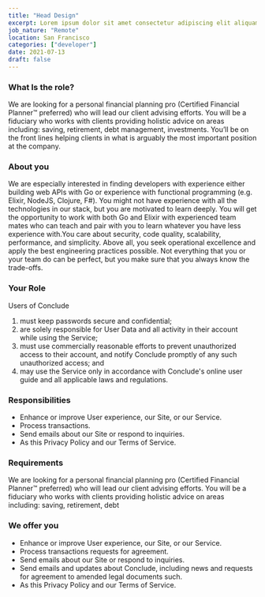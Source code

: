 ```yaml
---
title: "Head Design"
excerpt: Lorem ipsum dolor sit amet consectetur adipiscing elit aliquam lorem amet eget in netus laoreet
job_nature: "Remote"
location: San Francisco
categories: ["developer"]
date: 2021-07-13
draft: false
---
```


### What Is the role?

We are looking for a personal financial planning pro (Certified Financial Planner™ preferred) who will lead our client advising efforts. You will be a fiduciary who works with clients providing holistic advice on areas including: saving, retirement, debt management, investments. You’ll be on the front lines helping clients in what is arguably the most important position at the company.

### About you

We are especially interested in finding developers with experience either building web APIs with Go or experience with functional programming (e.g. Elixir, NodeJS, Clojure, F#). You might not have experience with all the technologies in our stack, but you are motivated to learn deeply. You will get the opportunity to work with both Go and Elixir with experienced team mates who can teach and pair with you to learn whatever you have less experience with.You care about security, code quality, scalability, performance, and simplicity. Above all, you seek operational excellence and apply the best engineering practices possible. Not everything that you or your team do can be perfect, but you make sure that you always know the trade-offs.

### Your Role

Users of Conclude

1. must keep passwords secure and confidential;
2. are solely responsible for User Data and all activity in their account while using the Service;
3. must use commercially reasonable efforts to prevent unauthorized access to their account, and notify Conclude promptly of any such unauthorized access; and
4. may use the Service only in accordance with Conclude's online user guide and all applicable laws and regulations.

### Responsibilities

- Enhance or improve User experience, our Site, or our Service.
- Process transactions.
- Send emails about our Site or respond to inquiries.
- As this Privacy Policy and our Terms of Service.

### Requirements

We are looking for a personal financial planning pro (Certified Financial Planner™ preferred) who will lead our client advising efforts. You will be a fiduciary who works with clients providing holistic advice on areas including: saving, retirement, debt

### We offer you

- Enhance or improve User experience, our Site, or our Service.
- Process transactions requests for agreement.
- Send emails about our Site or respond to inquiries.
- Send emails and updates about Conclude, including news and requests for agreement to amended legal documents such.
- As this Privacy Policy and our Terms of Service.

